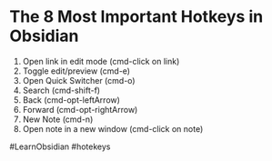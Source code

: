 # The 8 Most Important Hotkeys in Obsidian
1. Open link in edit mode (cmd-click on link)
2. Toggle edit/preview (cmd-e)
3. Open Quick Switcher (cmd-o)
4. Search (cmd-shift-f)
5. Back (cmd-opt-leftArrow)
6. Forward (cmd-opt-rightArrow)
7. New Note (cmd-n)
8. Open note in a new window (cmd-click on note)

#LearnObsidian #hotekeys